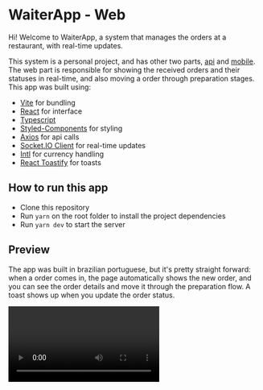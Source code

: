 # WaiterApp - Web

Hi! Welcome to WaiterApp, a system that manages the orders at a restaurant, with real-time updates.

This system is a personal project, and has other two parts, [api](https://github.com/wgsquayson/waiterapp-api) and [mobile](https://github.com/wgsquayson/waiterapp-mobile). The web part is responsible for showing the received orders and their statuses in real-time, and also moving a order through preparation stages. This app was built using:

- [Vite](https://vitejs.dev) for bundling
- [React](https://react.dev) for interface
- [Typescript](https://www.typescriptlang.org)
- [Styled-Components](https://styled-components.com) for styling
- [Axios](https://axios-http.com/docs/intro) for api calls
- [Socket.IO Client](https://socket.io) for real-time updates
- [Intl](https://www.npmjs.com/package/intl) for currency handling
- [React Toastify](https://fkhadra.github.io/react-toastify/introduction) for toasts

## How to run this app

- Clone this repository
- Run `yarn` on the root folder to install the project dependencies
- Run `yarn dev` to start the server

## Preview

The app was built in brazilian portuguese, but it's pretty straight forward: when a order comes in, the page automatically shows the new order, and you can see the order details and move it through the preparation flow. A toast shows up when you update the order status.

<video src="https://github.com/wgsquayson/waiterapp-web/assets/43099794/e4f2f58e-e02d-4115-b6a5-677b902232de" /> 







